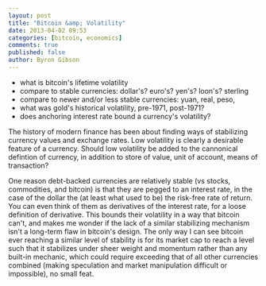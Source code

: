 ```yaml
---
layout: post
title: "Bitcoin &amp; Volatility"
date: 2013-04-02 09:53
categories: [bitcoin, economics]
comments: true
published: false
author: Byron Gibson
---
```


- what is bitcoin's lifetime volatility
- compare to stable currencies:  dollar's?  euro's?  yen's?  loon's?  sterling
- compare to newer and/or less stable currencies:  yuan, real, peso, 
- what was gold's historical volatility, pre-1971, post-1971? 
- does anchoring interest rate bound a currency's volatility?

The history of modern finance has been about finding ways of stabilizing currency values and exchange rates.  Low volatility is clearly a 
desirable feature of a currency.  Should low volatility be added to the cannonical defintion of currency, in addition to store of value, 
unit of account, means of transaction?

One reason debt-backed currencies are relatively stable (vs stocks, commodities, and bitcoin) is that they are pegged to an interest rate, in the case of the dollar the (at least what used to be) the risk-free rate of return. You can even think of them as derivatives of the interest rate, for a loose definition of derivative.
This bounds their volatility in a way that bitcoin can't, and makes me wonder if the lack of a similar stabilizing mechanism isn't a long-term flaw in bitcoin's design.
The only way I can see bitcoin ever reaching a similar level of stability is for its market cap to reach a level such that it stabilizes under sheer weight and momentum rather than any built-in mechanic, which could require exceeding that of all other currencies combined (making speculation and market manipulation difficult or impossible), no small feat.


